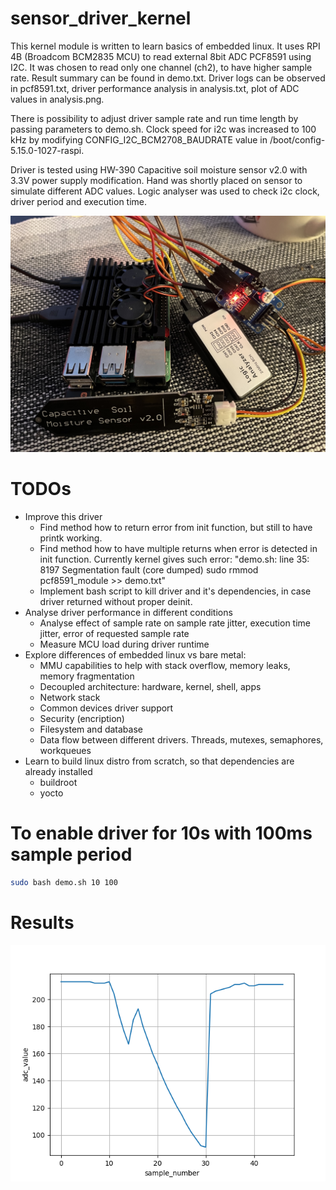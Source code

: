 # sensor_driver_kernel
This kernel module is written to learn basics of embedded linux. It uses RPI 4B (Broadcom BCM2835 MCU) to read external 8bit ADC PCF8591 using I2C. It was chosen to read only one channel (ch2), to have higher sample rate. Result summary can be found in demo.txt. Driver logs can be observed in pcf8591.txt, driver performance analysis in analysis.txt, plot of ADC values in analysis.png.  
  
There is possibility to adjust driver sample rate and run time length by passing parameters to demo.sh. Clock speed for i2c was increased to 100 kHz by modifying CONFIG_I2C_BCM2708_BAUDRATE value in /boot/config-5.15.0-1027-raspi.  
  
Driver is tested using HW-390 Capacitive soil moisture sensor v2.0 with 3.3V power supply modification. Hand was shortly placed on sensor to simulate different ADC values. Logic analyser was used to check i2c clock, driver period and execution time.  

![alt text](https://github.com/arvtom/sensor_driver_kernel/blob/main/equipment.jpeg?raw=true)  

# TODOs
* Improve this driver
  * Find method how to return error from init function, but still to have printk working.
  * Find method how to have multiple returns when error is detected in init function. Currently kernel gives such error: "demo.sh: line 35:  8197 Segmentation fault      (core dumped) sudo rmmod pcf8591_module >> demo.txt"
  * Implement bash script to kill driver and it's dependencies, in case driver returned without proper deinit.  
* Analyse driver performance in different conditions
  * Analyse effect of sample rate on sample rate jitter, execution time jitter, error of requested sample rate  
  * Measure MCU load during driver runtime  
* Explore differences of embedded linux vs bare metal: 
  * MMU capabilities to help with stack overflow, memory leaks, memory fragmentation
  * Decoupled architecture: hardware, kernel, shell, apps
  * Network stack
  * Common devices driver support
  * Security (encription)
  * Filesystem and database
  * Data flow between different drivers. Threads, mutexes, semaphores, workqueues
* Learn to build linux distro from scratch, so that dependencies are already installed
  * buildroot
  * yocto

# To enable driver for 10s with 100ms sample period
```bash
sudo bash demo.sh 10 100
```

# Results
![alt text](https://github.com/arvtom/sensor_driver_kernel/blob/main/analysis.png?raw=true)
